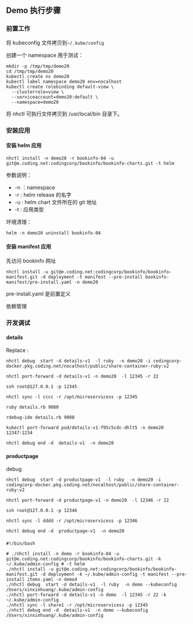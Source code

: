 



## Demo 执行步骤

### 前置工作

将 kubeconfig 文件拷贝到`~/.kube/config`

创建一个 namespace 用于测试：

```shell
mkdir -p /tmp/tmp/demo20
cd /tmp/tmp/demo20
kubectl create ns demo20
kubectl label namespace demo20 env=nocalhost
kubectl create rolebinding default-view \
  --clusterrole=view \
  --serviceaccount=demo20:default \
  --namespace=demo20
```

将 nhctl 可执行文件拷贝到 /usr/local/bin 目录下。

### 安装应用

#### 安装 helm 应用

```shell
nhctl install -n demo20 -r bookinfo-04 -u git@e.coding.net:codingcorp/bookinfo/bookinfo-charts.git -t helm
```

参数说明：

- -n ：namespace
- -r : helm release 的名字
- -u : helm chart 文件所在的 git 地址
- -t : 应用类型

环境清理：

```shell
helm -n demo20 uninstall bookinfo-04
```



#### 安装 manifest 应用

先访问 bookinfo 网址

```shell
nhctl install -u git@e.coding.net:codingcorp/bookinfo/bookinfo-manifest.git -d deployment -t manifest --pre-install bookinfo-manifest/pre-install.yaml -n demo20
```

pre-install.yaml 是前置定义

依赖管理

### 开发调试

#### details

Replace : 

```shell
nhctl debug  start -d details-v1  -l ruby  -n demo20 -i codingcorp-docker.pkg.coding.net/nocalhost/public/share-container-ruby:v2
```

```shell
nhctl port-forward -d details-v1 -n demo20  -l 12345 -r 22

ssh root@127.0.0.1 -p 12345
```

```shell
nhctl sync -l cccc -r /opt/microservicess -p 12345

ruby details.rb 9080

rdebug-ide details.rb 9080

kubectl port-forward pod/details-v1-f95c5cdc-dhlt5 -n demo20 12347:1234
```



```shell
nhctl debug end -d  details-v1  -n demo20
```

























#### productpage

debug 

```shell
nhctl debug  start -d productpage-v1  -l ruby  -n demo20 -i codingcorp-docker.pkg.coding.net/nocalhost/public/share-container-ruby:v2
```



```shell
nhctl port-forward -d productpage-v1 -n demo20  -l 12346 -r 22

ssh root@127.0.0.1 -p 12346
```



```shell
nhctl sync -l dddd -r /opt/microservicess -p 12346
```

```shell
nhctl debug end -d  productpage-v1  -n demo20
```



#### 

```shell
#!/bin/bash

# ./nhctl install -n demo -r bookinfo-04 -u git@e.coding.net:codingcorp/bookinfo/bookinfo-charts.git -k ~/.kube/admin-config # -t helm
./nhctl install -u git@e.coding.net:codingcorp/bookinfo/bookinfo-manifest.git -d deployment -k ~/.kube/admin-config -t manifest --pre-install items.yaml -n demo4
./nhctl debug  start -d details-v1  -l ruby  -n demo --kubeconfig /Users/xinxinhuang/.kube/admin-config
./nhctl port-forward -d details-v1 -n demo  -l 12345 -r 22 -k ~/.kube/admin-config
./nhctl sync -l share1 -r /opt/microservicess -p 12345
./nhctl debug end -d  details-v1  -n demo --kubeconfig  /Users/xinxinhuang/.kube/admin-config
```
